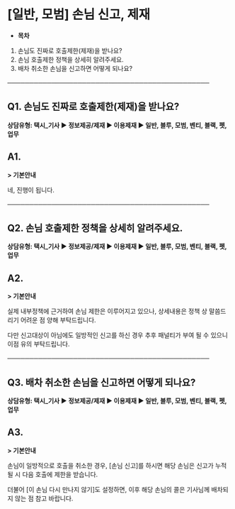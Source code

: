 # [일반, 모범] 손님 신고, 제재

* **목차**

1. 손님도 진짜로 호출제한(제재)을 받나요?
2. 손님 호출제한 정책을 상세히 알려주세요.
3. 배차 취소한 손님을 신고하면 어떻게 되나요?

──────────────────────────────────────────────

**Q1. 손님도 진짜로 호출제한(제재)을 받나요?**
------------------------------

**상담유형: 택시\_기사 ▶ 정보제공/제재 ▶ 이용제재 ▶ **일반, 블루, 모범, 벤티, 블랙, 펫, 업무****

**A1.**
-------

**> 기본안내**

네, 진행이 됩니다.

──────────────────────────────────────────────

**Q2. 손님 호출제한 정책을 상세히 알려주세요.**
------------------------------

**상담유형: 택시\_기사 ▶ 정보제공/제재 ▶ 이용제재 ▶ **일반, 블루, 모범, 벤티, 블랙, 펫, 업무****

**A2.**
-------

**> 기본안내**

실제 내부정책에 근거하여 손님 제한은 이루어지고 있으나, 상세내용은 정책 상 말씀드리기 어려운 점 양해 부탁드립니다.  
  
다만 신고대상이 아님에도 일방적인 신고를 하신 경우 추후 패널티가 부여 될 수 있으니 이점 유의 부탁드립니다.

──────────────────────────────────────────────

**Q3. 배차 취소한 손님을 신고하면 어떻게 되나요?**
--------------------------------

**상담유형: 택시\_기사 ▶ 정보제공/제재 ▶ 이용제재 ▶ **일반, 블루, 모범, 벤티, 블랙, 펫, 업무****

**A3.**
-------

**> 기본안내**

손님이 일방적으로 호출을 취소한 경우, [손님 신고]를 하시면 해당 손님은 신고가 누적될 시 다음 호출에 제한을 받습니다.

더불어 [이 손님 다시 만나지 않기]도 설정하면, 이후 해당 손님의 콜은 기사님께 배차되지 않는 점 참고 바랍니다.